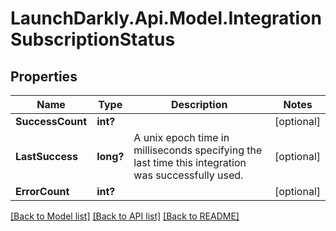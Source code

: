 # LaunchDarkly.Api.Model.IntegrationSubscriptionStatus
## Properties

Name | Type | Description | Notes
------------ | ------------- | ------------- | -------------
**SuccessCount** | **int?** |  | [optional] 
**LastSuccess** | **long?** | A unix epoch time in milliseconds specifying the last time this integration was successfully used. | [optional] 
**ErrorCount** | **int?** |  | [optional] 

[[Back to Model list]](../README.md#documentation-for-models) [[Back to API list]](../README.md#documentation-for-api-endpoints) [[Back to README]](../README.md)

